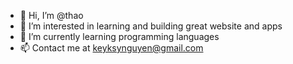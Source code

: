- 👋 Hi, I’m @thao
- 👀 I’m interested in learning and building great website and apps
- 🌱 I’m currently learning programming languages
- 📫 Contact me at keyksynguyen@gmail.com

<!---
keyskyng/keyskyng is a ✨ special ✨ repository because its `README.md` (this file) appears on your GitHub profile.
You can click the Preview link to take a look at your changes.
--->
